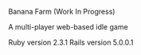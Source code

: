 Banana Farm (Work In Progress)

A multi-player web-based idle game

Ruby version 2.3.1
Rails version 5.0.0.1